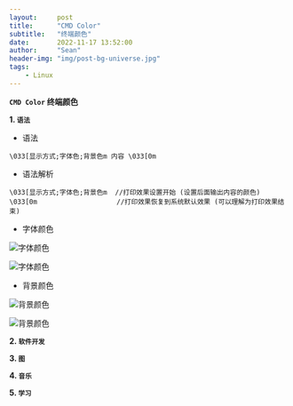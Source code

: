 ```yaml
---
layout:     post
title:      "CMD Color"
subtitle:   "终端颜色"
date:       2022-11-17 13:52:00
author:     "Sean"
header-img: "img/post-bg-universe.jpg"
tags:
    - Linux
---
```


**`CMD Color` 终端颜色**

**1. `语法`**

- 语法

```
\033[显示方式;字体色;背景色m 内容 \033[0m
```

- 语法解析

```
\033[显示方式;字体色;背景色m  //打印效果设置开始 (设置后面输出内容的颜色)
\033[0m                    //打印效果恢复到系统默认效果 (可以理解为打印效果结束)
```

- 字体颜色

![](/blog/img/in-post/post-cmdcolor/post-cmdcolor-fontcolor.png "字体颜色")

![](/blog/img/in-post/post-cmdcolor/post-cmdcolor-fontcolor-show.png "字体颜色")

- 背景颜色

![](/blog/img/in-post/post-cmdcolor/post-cmdcolor-background.png "背景颜色")

![](/blog/img/in-post/post-cmdcolor/post-cmdcolor-background-show.png "背景颜色")

**2. `软件开发`**



**3. `图`**

 

**4. `音乐`**

 

**5. `学习`**







